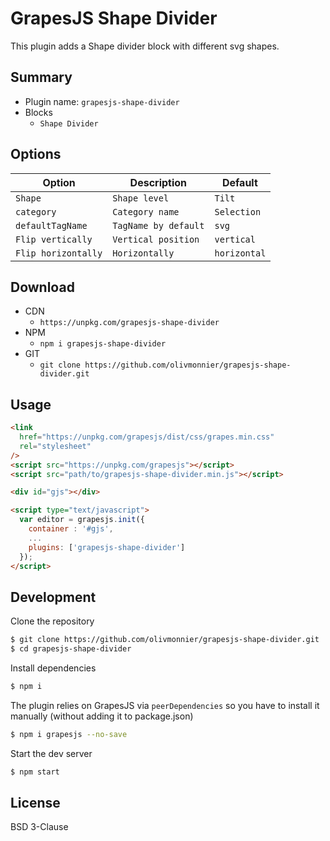 # GrapesJS Shape Divider

This plugin adds a Shape divider block with different svg shapes.

## Summary

- Plugin name: `grapesjs-shape-divider`
- Blocks
  - `Shape Divider`

## Options

| Option             | Description                 | Default                        |
| ----------------   | --------------------------- | ------------------------------ |
| `Shape`            | `Shape level`               | `Tilt`                         |
| `category`         | `Category name`             | `Selection`                    |
| `defaultTagName`   | `TagName by default`        | `svg`                          |
| `Flip vertically`  | `Vertical position`         | `vertical`                     |
| `Flip horizontally`|  `Horizontally`             | `horizontal`                   |

## Download

- CDN
  - `https://unpkg.com/grapesjs-shape-divider`
- NPM
  - `npm i grapesjs-shape-divider`
- GIT
  - `git clone https://github.com/olivmonnier/grapesjs-shape-divider.git`

## Usage

```html
<link
  href="https://unpkg.com/grapesjs/dist/css/grapes.min.css"
  rel="stylesheet"
/>
<script src="https://unpkg.com/grapesjs"></script>
<script src="path/to/grapesjs-shape-divider.min.js"></script>

<div id="gjs"></div>

<script type="text/javascript">
  var editor = grapesjs.init({
    container : '#gjs',
    ...
    plugins: ['grapesjs-shape-divider']
  });
</script>
```

## Development

Clone the repository

```sh
$ git clone https://github.com/olivmonnier/grapesjs-shape-divider.git
$ cd grapesjs-shape-divider
```

Install dependencies

```sh
$ npm i
```

The plugin relies on GrapesJS via `peerDependencies` so you have to install it manually (without adding it to package.json)

```sh
$ npm i grapesjs --no-save
```

Start the dev server

```sh
$ npm start
```

## License

BSD 3-Clause
